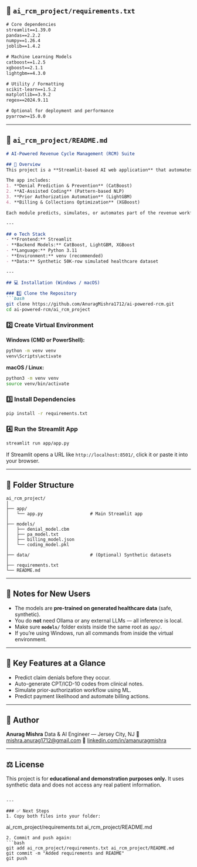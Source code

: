 

## 📄 `ai_rcm_project/requirements.txt`

```txt
# Core dependencies
streamlit==1.39.0
pandas==2.2.2
numpy==1.26.4
joblib==1.4.2

# Machine Learning Models
catboost==1.2.5
xgboost==2.1.1
lightgbm==4.3.0

# Utility / Formatting
scikit-learn==1.5.2
matplotlib==3.9.2
regex==2024.9.11

# Optional for deployment and performance
pyarrow>=15.0.0
```

---

## 📘 `ai_rcm_project/README.md`

````markdown
# AI-Powered Revenue Cycle Management (RCM) Suite

## 🧠 Overview
This project is a **Streamlit-based AI web application** that automates and optimizes the healthcare revenue cycle — from claim submission to collections — using Machine Learning.

The app includes:
1. **Denial Prediction & Prevention** (CatBoost)
2. **AI-Assisted Coding** (Pattern-based NLP)
3. **Prior Authorization Automation** (LightGBM)
4. **Billing & Collections Optimization** (XGBoost)

Each module predicts, simulates, or automates part of the revenue workflow — helping reduce denials, improve coding accuracy, and speed up collections.

---

## ⚙️ Tech Stack
- **Frontend:** Streamlit
- **Backend Models:** CatBoost, LightGBM, XGBoost
- **Language:** Python 3.11
- **Environment:** venv (recommended)
- **Data:** Synthetic 50K-row simulated healthcare dataset

---

## 💻 Installation (Windows / macOS)

### 1️⃣ Clone the Repository
```bash
git clone https://github.com/AnuragMishra1712/ai-powered-rcm.git
cd ai-powered-rcm/ai_rcm_project
````

### 2️⃣ Create Virtual Environment

**Windows (CMD or PowerShell):**

```bash
python -m venv venv
venv\Scripts\activate
```

**macOS / Linux:**

```bash
python3 -m venv venv
source venv/bin/activate
```

### 3️⃣ Install Dependencies

```bash
pip install -r requirements.txt
```

### 4️⃣ Run the Streamlit App

```bash
streamlit run app/app.py
```

If Streamlit opens a URL like `http://localhost:8501/`, click it or paste it into your browser.

---

## 🧩 Folder Structure

```
ai_rcm_project/
│
├── app/
│   └── app.py                  # Main Streamlit app
│
├── models/
│   ├── denial_model.cbm
│   ├── pa_model.txt
│   ├── billing_model.json
│   └── coding_model.pkl
│
├── data/                       # (Optional) Synthetic datasets
│
├── requirements.txt
└── README.md
```

---

## 🧪 Notes for New Users

* The models are **pre-trained on generated healthcare data** (safe, synthetic).
* You do **not** need Ollama or any external LLMs — all inference is local.
* Make sure **`models/`** folder exists inside the same root as `app/`.
* If you’re using Windows, run all commands from inside the virtual environment.

---

## 🚀 Key Features at a Glance

* Predict claim denials before they occur.
* Auto-generate CPT/ICD-10 codes from clinical notes.
* Simulate prior-authorization workflow using ML.
* Predict payment likelihood and automate billing actions.

---

## 🧾 Author

**Anurag Mishra**
Data & AI Engineer — Jersey City, NJ
📧 [mishra.anurag1712@gmail.com](mailto:mishra.anurag1712@gmail.com)
🔗 [linkedin.com/in/amanuragmishra](https://linkedin.com/in/amanuragmishra)

---

## ⚖️ License

This project is for **educational and demonstration purposes only.**
It uses synthetic data and does not access any real patient information.

```

---

### ✅ Next Steps
1. Copy both files into your folder:
```

ai_rcm_project/requirements.txt
ai_rcm_project/README.md

````
2. Commit and push again:
```bash
git add ai_rcm_project/requirements.txt ai_rcm_project/README.md
git commit -m "Added requirements and README"
git push
````


